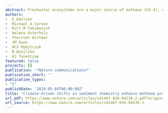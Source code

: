 ```yaml
--- 
abstract: Freshwater ecosystems are a major source of methane (CH 4), contributing 0.65 Pg (in CO 2 equivalents) yr- 1 towards global carbon emissions and offsetting~ 25% of the terrestrial carbon sink. Most freshwater CH 4 emissions come from littoral sediments, where large quantities of plant material are decomposed. Climate change is predicted to shift plant community composition, and thus change the quality of inputs into detrital food webs, with the potential to affect CH 4 production. Here we find that variation in phenol availability from decomposing organic matter underlies large differences in CH 4 production in lake sediments. Production is at least 400-times higher from sediments composed of macrophyte litter compared to terrestrial sources because of inhibition of methanogenesis by phenol leachates. Our results now suggest that earth system models and carbon budgets should consider the effects of plant …
authors: 
-  E_Emilson
-  Michael A Carson
-  Kurt M Yakimovich
-  Helena Osterholz
-  Thorsten Dittmar
-  JM Gunn
-  NCS Mykytczuk
-  N Basiliko
-  AJ Tanentzap
featured: false
projects: []
publication: '*Nature communications*'
publication_short: ''
publication_types:
- "2"
publishDate: '2018-05-04T00:00:00Z'
title: 'Climate-driven shifts in sediment chemistry enhance methane production in northern lakes'
url_pdf: https://www.nature.com/articles/s41467-018-04236-2.pdf?origin=ppub
url_source: https://www.nature.com/articles/s41467-018-04236-2
--- 
```



